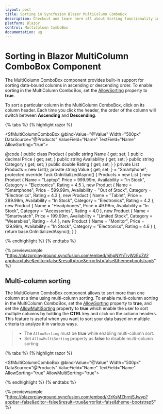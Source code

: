 ```yaml
---
layout: post
title: Sorting in Syncfusion Blazor MultiColumn ComboBox
description: Checkout and learn here all about Sorting functionality in Syncfusion Blazor MultiColumn ComboBox component and much more.
platform: Blazor
control: MultiColumn ComboBox
documentation: ug
---
```


# Sorting in Blazor MultiColumn ComboBox Component

The MultiColumn ComboBox component provides built-in support for sorting data-bound columns in ascending or descending order. To enable sorting in the MultiColumn ComboBox, set the [AllowSorting](https://help.syncfusion.com/cr/blazor/Syncfusion.Blazor.Grids.SfGrid-1.html#Syncfusion_Blazor_Grids_SfGrid_1_AllowSorting) property to **true**.

To sort a particular column in the MultiColumn ComboBox, click on its column header. Each time you click the header, the order of the column will switch between **Ascending** and **Descending**.

{% tabs %}
{% highlight razor %}

<SfMultiColumnComboBox @bind-Value="@Value" Width="500px" DataSource="@Products" ValueField="Name" TextField="Name" AllowSorting="true">
    <MultiColumnComboboxColumns>
        <MultiColumnComboboxColumn Field="Name"></MultiColumnComboboxColumn>
        <MultiColumnComboboxColumn Field="Price"></MultiColumnComboboxColumn>
        <MultiColumnComboboxColumn Field="Availability"></MultiColumnComboboxColumn>
    </MultiColumnComboboxColumns>
</SfMultiColumnComboBox>

@code {
    public class Product
    {
        public string Name { get; set; }
        public decimal Price { get; set; }
        public string Availability { get; set; }
        public string Category { get; set; }
        public double Rating { get; set; }
    }
    private List<Product> Products = new List<Product>();
    private string Value { get; set; } = "Smartphone";
    protected override Task OnInitializedAsync()
    {
        Products = new List<Product>
        {
            new Product { Name = "Laptop", Price = 999.99m, Availability = "In Stock", Category = "Electronics", Rating = 4.5 },
            new Product { Name = "Smartphone", Price = 599.99m, Availability = "Out of Stock", Category = "Electronics", Rating = 4.3 },
            new Product { Name = "Tablet", Price = 299.99m, Availability = "In Stock", Category = "Electronics", Rating = 4.2 },
            new Product { Name = "Headphones", Price = 49.99m, Availability = "In Stock", Category = "Accessories", Rating = 4.0 },
            new Product { Name = "Smartwatch", Price = 199.99m, Availability = "Limited Stock", Category = "Wearables", Rating = 4.4 },
            new Product { Name = "Monitor", Price = 129.99m, Availability = "In Stock", Category = "Electronics", Rating = 4.6 }
        };
        return base.OnInitializedAsync();
    }
}

{% endhighlight %}
{% endtabs %}

{% previewsample "https://blazorplayground.syncfusion.com/embed/hjhpNYhTivWzEcZA?appbar=false&editor=false&result=true&errorlist=false&theme=bootstrap5" %}

## Multi-column sorting

The MultiColumn ComboBox component allows to sort more than one column at a time using multi-column sorting. To enable multi-column sorting in the MultiColumn ComboBox, set the [AllowSorting](https://help.syncfusion.com/cr/blazor/Syncfusion.Blazor.Grids.SfGrid-1.html#Syncfusion_Blazor_Grids_SfGrid_1_AllowSorting) property to **true**, and set the [AllowMultiSorting](https://help.syncfusion.com/cr/blazor/Syncfusion.Blazor.Grids.SfGrid-1.html#Syncfusion_Blazor_Grids_SfGrid_1_AllowMultiSorting) property to **true** which enable the user to sort multiple columns by holding the **CTRL** key and click on the column headers. This feature is useful when you want to sort your data based on multiple criteria to analyze it in various ways.

> * The `AllowSorting` must be **true** while enabling multi-column sort.
> * Set `AllowMultiSorting` property as **false** to disable multi-column sorting.

{% tabs %}
{% highlight razor %}

<SfMultiColumnComboBox @bind-Value="@Value" Width="500px" DataSource="@Products" ValueField="Name" TextField="Name" AllowSorting="true" AllowMultiSorting="true">
    <MultiColumnComboboxColumns>
        <MultiColumnComboboxColumn Field="Name"></MultiColumnComboboxColumn>
        <MultiColumnComboboxColumn Field="Price"></MultiColumnComboboxColumn>
        <MultiColumnComboboxColumn Field="Availability"></MultiColumnComboboxColumn>
    </MultiColumnComboboxColumns>
</SfMultiColumnComboBox>

{% endhighlight %}
{% endtabs %}

{% previewsample "https://blazorplayground.syncfusion.com/embed/rZrKsMZhrntSJwyp?appbar=false&editor=false&result=true&errorlist=false&theme=bootstrap5" %}
